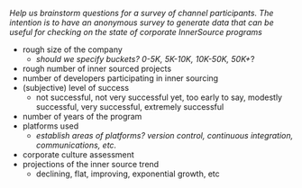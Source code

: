 *Help us brainstorm questions for a survey of channel participants. The intention is to have an anonymous survey to generate data that can be useful for checking on the state of corporate InnerSource programs*

* rough size of the company
    - *should we specify buckets? 0-5K, 5K-10K, 10K-50K, 50K+*?
* rough number of inner sourced projects
* number of developers participating in inner sourcing
* (subjective) level of success
    - not successful, not very successful yet, too early to say, modestly successful, very successful, extremely successful
* number of years of the program
* platforms used
    - *establish areas of platforms? version control, continuous integration, communications, etc.*
* corporate culture assessment
* projections of the inner source trend 
    - declining, flat, improving, exponential growth, etc